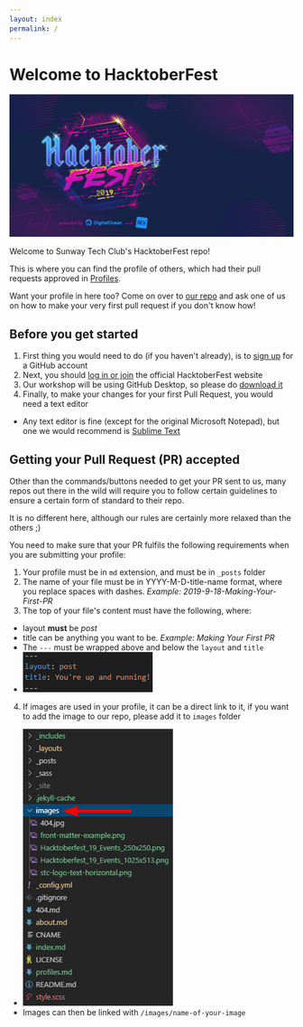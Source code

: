 ```yaml
---
layout: index
permalink: /
---
```


# Welcome to HacktoberFest

![HacktoberFest Banner](/images/Hacktoberfest_19_Events_1025x513.png)

Welcome to Sunway Tech Club's HacktoberFest repo!

This is where you can find the profile of others, which had their pull requests approved in [Profiles](/profiles/).

Want your profile in here too? Come on over to [our repo](https://github.com/sunwaytechclub/hacktoberfest-2019) and ask one of us on how to make your very first pull request if you don't know how!

## Before you get started

1. First thing you would need to do (if you haven't already), is to [sign up](https://github.com/join) for a GitHub account
2. Next, you should [log in or join](https://hacktoberfest.digitalocean.com/profile) the official HacktoberFest website
3. Our workshop will be using GitHub Desktop, so please do [download it](https://desktop.github.com/)
4. Finally, to make your changes for your first Pull Request, you would need a text editor
  - Any text editor is fine (except for the original Microsoft Notepad), but one we would recommend is [Sublime Text](https://www.sublimetext.com/)

## Getting your Pull Request (PR) accepted

Other than the commands/buttons needed to get your PR sent to us, many repos out there in the wild will require you to follow certain guidelines to ensure a certain form of standard to their repo.

It is no different here, although our rules are certainly more relaxed than the others ;)

You need to make sure that your PR fulfils the following requirements when you are submitting your profile:

1. Your profile must be in `md` extension, and must be in `_posts` folder
2. The name of your file must be in YYYY-M-D-title-name format, where you replace spaces with dashes. *Example: 2019-9-18-Making-Your-First-PR*
3. The top of your file's content must have the following, where:
  - layout **must** be *post*
  - title can be anything you want to be. *Example: Making Your First PR*
  - The `---` must be wrapped above and below the `layout` and `title`
  - ![Front Matter Example](/images/front-matter-example.png)
4. If images are used in your profile, it can be a direct link to it, if you want to add the image to our repo, please add it to `images` folder
  - ![Images Folder](/images/images-folder.png)
  - Images can then be linked with `/images/name-of-your-image`
